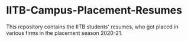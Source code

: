 # IITB-Campus-Placement-Resumes

This repository contains the IITB students' resumes, who got placed in various firms in the placement season 2020-21. 
